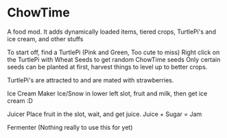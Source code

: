 ChowTime
========

A food mod. It adds dynamically loaded items, tiered crops, TurtlePi's and ice cream, and other stuffs
 
To start off, find a TurtlePi (Pink and Green, Too cute to miss)
Right click on the TurtlePi with Wheat Seeds to get random ChowTime seeds
Only certain seeds can be planted at first, harvest things to level up to better crops.

TurtlePi's are attracted to and are mated with strawberries.

Ice Cream Maker
Ice/Snow in lower left slot, fruit and milk, then get ice cream :D

Juicer
Place fruit in the slot, wait, and get juice. Juice + Sugar = Jam

Fermenter
(Nothing really to use this for yet)
